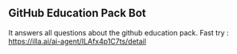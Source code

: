 ## GitHub Education Pack Bot
It answers all questions about the github education pack.
Fast try :  https://illa.ai/ai-agent/ILAfx4p1C7ts/detail
